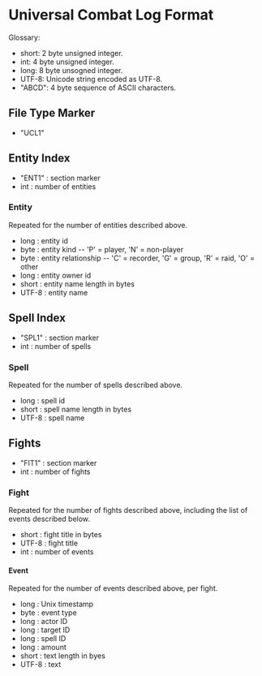 # Universal Combat Log Format

Glossary:

* short: 2 byte unsigned integer.
* int: 4 byte unsigned integer.
* long: 8 byte unsogned integer.
* UTF-8: Unicode string encoded as UTF-8.
* "ABCD": 4 byte sequence of ASCII characters.

## File Type Marker

* "UCL1"

## Entity Index

* "ENT1" : section marker
* int : number of entities

### Entity

Repeated for the number of entities described above.

* long : entity id
* byte : entity kind -- 'P' = player, 'N' = non-player
* byte : entity relationship -- 'C' = recorder, 'G' = group, 'R' = raid, 'O' = other
* long : entity owner id
* short : entity name length in bytes
* UTF-8 : entity name

## Spell Index

* "SPL1" : section marker
* int : number of spells

### Spell

Repeated for the number of spells described above.

* long : spell id
* short : spell name length in bytes
* UTF-8 : spell name

## Fights

* "FIT1" : section marker
* int : number of fights

### Fight

Repeated for the number of fights described above, including the list of events described below.

* short : fight title in bytes
* UTF-8 : fight title
* int : number of events

#### Event

Repeated for the number of events described above, per fight.

* long : Unix timestamp
* byte : event type
* long : actor ID
* long : target ID
* long : spell ID
* long : amount
* short : text length in byes
* UTF-8 : text
